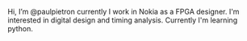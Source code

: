 Hi, I’m @paulpietron
currently I work in Nokia as a FPGA designer. 
I'm interested in digital design and timing analysis. 
Currently I'm learning python.

<!---
paulpietron/paulpietron is a ✨ special ✨ repository because its `README.md` (this file) appears on your GitHub profile.
You can click the Preview link to take a look at your changes.
--->
